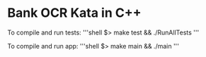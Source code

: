 # Bank OCR Kata in C++
To compile and run tests:
'''shell
$> make test && ./RunAllTests
'''

To compile and run app:
'''shell
$> make main && ./main
'''
